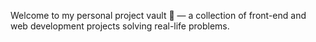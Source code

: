 Welcome to my personal project vault 💖 — a collection of front-end and web development projects solving real-life problems.

